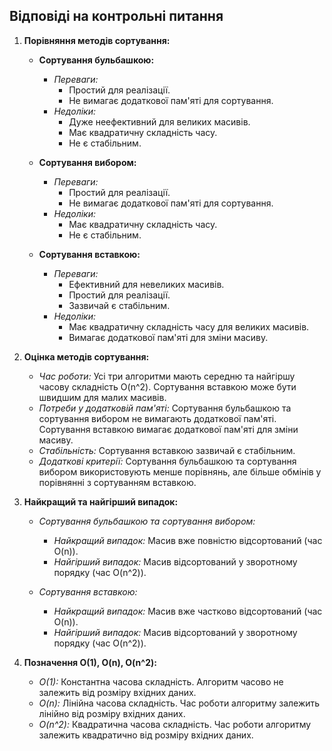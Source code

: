 ## Відповіді на контрольні питання

1. **Порівняння методів сортування:**
   - **Сортування бульбашкою:**
     - *Переваги:*
       - Простий для реалізації.
       - Не вимагає додаткової пам'яті для сортування.
     - *Недоліки:*
       - Дуже неефективний для великих масивів.
       - Має квадратичну складність часу.
       - Не є стабільним.

   - **Сортування вибором:**
     - *Переваги:*
       - Простий для реалізації.
       - Не вимагає додаткової пам'яті для сортування.
     - *Недоліки:*
       - Має квадратичну складність часу.
       - Не є стабільним.

   - **Сортування вставкою:**
     - *Переваги:*
       - Ефективний для невеликих масивів.
       - Простий для реалізації.
       - Зазвичай є стабільним.
     - *Недоліки:*
       - Має квадратичну складність часу для великих масивів.
       - Вимагає додаткової пам'яті для зміни масиву.

2. **Оцінка методів сортування:**
   - *Час роботи:* Усі три алгоритми мають середню та найгіршу часову складність O(n^2). Сортування вставкою може бути швидшим для малих масивів.
   - *Потреби у додатковій пам'яті:* Сортування бульбашкою та сортування вибором не вимагають додаткової пам'яті. Сортування вставкою вимагає додаткової пам'яті для зміни масиву.
   - *Стабільність:* Сортування вставкою зазвичай є стабільним.
   - *Додаткові критерії:* Сортування бульбашкою та сортування вибором використовують менше порівнянь, але більше обмінів у порівнянні з сортуванням вставкою.

3. **Найкращий та найгірший випадок:**
   - *Сортування бульбашкою та сортування вибором:*
     - *Найкращий випадок:* Масив вже повністю відсортований (час O(n)).
     - *Найгірший випадок:* Масив відсортований у зворотному порядку (час O(n^2)).

   - *Сортування вставкою:*
     - *Найкращий випадок:* Масив вже частково відсортований (час O(n)).
     - *Найгірший випадок:* Масив відсортований у зворотному порядку (час O(n^2)).

4. **Позначення O(1), O(n), O(n^2):**
   - *O(1):* Константна часова складність. Алгоритм часово не залежить від розміру вхідних даних.
   - *O(n):* Лінійна часова складність. Час роботи алгоритму залежить лінійно від розміру вхідних даних.
   - *O(n^2):* Квадратична часова складність. Час роботи алгоритму залежить квадратично від розміру вхідних даних.
